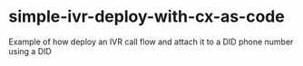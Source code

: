 # simple-ivr-deploy-with-cx-as-code
Example of how deploy an IVR call flow and attach it to a DID phone number using a DID 
